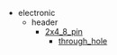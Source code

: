 * electronic
  * header
    * [2x4_8_pin](electronic/header/2x4_8_pin)
      * [through_hole](electronic/header/2x4_8_pin/through_hole)
